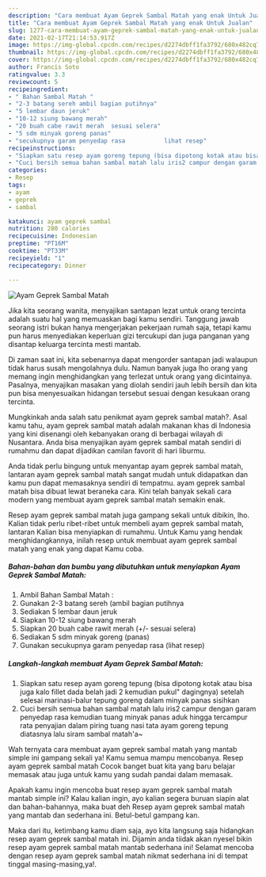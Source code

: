 ```yaml
---
description: "Cara membuat Ayam Geprek Sambal Matah yang enak Untuk Jualan"
title: "Cara membuat Ayam Geprek Sambal Matah yang enak Untuk Jualan"
slug: 1277-cara-membuat-ayam-geprek-sambal-matah-yang-enak-untuk-jualan
date: 2021-02-17T21:14:53.917Z
image: https://img-global.cpcdn.com/recipes/d2274dbff1fa3792/680x482cq70/ayam-geprek-sambal-matah-foto-resep-utama.jpg
thumbnail: https://img-global.cpcdn.com/recipes/d2274dbff1fa3792/680x482cq70/ayam-geprek-sambal-matah-foto-resep-utama.jpg
cover: https://img-global.cpcdn.com/recipes/d2274dbff1fa3792/680x482cq70/ayam-geprek-sambal-matah-foto-resep-utama.jpg
author: Francis Soto
ratingvalue: 3.3
reviewcount: 5
recipeingredient:
- " Bahan Sambal Matah "
- "2-3 batang sereh ambil bagian putihnya"
- "5 lembar daun jeruk"
- "10-12 siung bawang merah"
- "20 buah cabe rawit merah  sesuai selera"
- "5 sdm minyak goreng panas"
- "secukupnya garam penyedap rasa           lihat resep"
recipeinstructions:
- "Siapkan satu resep ayam goreng tepung (bisa dipotong kotak atau bisa juga kalo fillet dada belah jadi 2 kemudian pukul&#34; dagingnya) setelah selesai marinasi-balur tepung goreng dalam minyak panas sisihkan"
- "Cuci bersih semua bahan sambal matah lalu iris2 campur dengan garam penyedap rasa kemudian tuang minyak panas aduk hingga tercampur rata penyajian dalam piring tuang nasi tata ayam goreng tepung diatasnya lalu siram sambal matah&#39;a~"
categories:
- Resep
tags:
- ayam
- geprek
- sambal

katakunci: ayam geprek sambal 
nutrition: 280 calories
recipecuisine: Indonesian
preptime: "PT16M"
cooktime: "PT33M"
recipeyield: "1"
recipecategory: Dinner

---
```



![Ayam Geprek Sambal Matah](https://img-global.cpcdn.com/recipes/d2274dbff1fa3792/680x482cq70/ayam-geprek-sambal-matah-foto-resep-utama.jpg)

Jika kita seorang wanita, menyajikan santapan lezat untuk orang tercinta adalah suatu hal yang memuaskan bagi kamu sendiri. Tanggung jawab seorang istri bukan hanya mengerjakan pekerjaan rumah saja, tetapi kamu pun harus menyediakan keperluan gizi tercukupi dan juga panganan yang disantap keluarga tercinta mesti mantab.

Di zaman  saat ini, kita sebenarnya dapat mengorder santapan jadi walaupun tidak harus susah mengolahnya dulu. Namun banyak juga lho orang yang memang ingin menghidangkan yang terlezat untuk orang yang dicintainya. Pasalnya, menyajikan masakan yang diolah sendiri jauh lebih bersih dan kita pun bisa menyesuaikan hidangan tersebut sesuai dengan kesukaan orang tercinta. 



Mungkinkah anda salah satu penikmat ayam geprek sambal matah?. Asal kamu tahu, ayam geprek sambal matah adalah makanan khas di Indonesia yang kini disenangi oleh kebanyakan orang di berbagai wilayah di Nusantara. Anda bisa menyajikan ayam geprek sambal matah sendiri di rumahmu dan dapat dijadikan camilan favorit di hari liburmu.

Anda tidak perlu bingung untuk menyantap ayam geprek sambal matah, lantaran ayam geprek sambal matah sangat mudah untuk didapatkan dan kamu pun dapat memasaknya sendiri di tempatmu. ayam geprek sambal matah bisa dibuat lewat beraneka cara. Kini telah banyak sekali cara modern yang membuat ayam geprek sambal matah semakin enak.

Resep ayam geprek sambal matah juga gampang sekali untuk dibikin, lho. Kalian tidak perlu ribet-ribet untuk membeli ayam geprek sambal matah, lantaran Kalian bisa menyiapkan di rumahmu. Untuk Kamu yang hendak menghidangkannya, inilah resep untuk membuat ayam geprek sambal matah yang enak yang dapat Kamu coba.

<!--inarticleads1-->

##### Bahan-bahan dan bumbu yang dibutuhkan untuk menyiapkan Ayam Geprek Sambal Matah:

1. Ambil  Bahan Sambal Matah :
1. Gunakan 2-3 batang sereh (ambil bagian putihnya
1. Sediakan 5 lembar daun jeruk
1. Siapkan 10-12 siung bawang merah
1. Siapkan 20 buah cabe rawit merah (+/- sesuai selera)
1. Sediakan 5 sdm minyak goreng (panas)
1. Gunakan secukupnya garam penyedap rasa           (lihat resep)




<!--inarticleads2-->

##### Langkah-langkah membuat Ayam Geprek Sambal Matah:

1. Siapkan satu resep ayam goreng tepung (bisa dipotong kotak atau bisa juga kalo fillet dada belah jadi 2 kemudian pukul&#34; dagingnya) setelah selesai marinasi-balur tepung goreng dalam minyak panas sisihkan
1. Cuci bersih semua bahan sambal matah lalu iris2 campur dengan garam penyedap rasa kemudian tuang minyak panas aduk hingga tercampur rata penyajian dalam piring tuang nasi tata ayam goreng tepung diatasnya lalu siram sambal matah&#39;a~




Wah ternyata cara membuat ayam geprek sambal matah yang mantab simple ini gampang sekali ya! Kamu semua mampu mencobanya. Resep ayam geprek sambal matah Cocok banget buat kita yang baru belajar memasak atau juga untuk kamu yang sudah pandai dalam memasak.

Apakah kamu ingin mencoba buat resep ayam geprek sambal matah mantab simple ini? Kalau kalian ingin, ayo kalian segera buruan siapin alat dan bahan-bahannya, maka buat deh Resep ayam geprek sambal matah yang mantab dan sederhana ini. Betul-betul gampang kan. 

Maka dari itu, ketimbang kamu diam saja, ayo kita langsung saja hidangkan resep ayam geprek sambal matah ini. Dijamin anda tiidak akan nyesel bikin resep ayam geprek sambal matah mantab sederhana ini! Selamat mencoba dengan resep ayam geprek sambal matah nikmat sederhana ini di tempat tinggal masing-masing,ya!.

